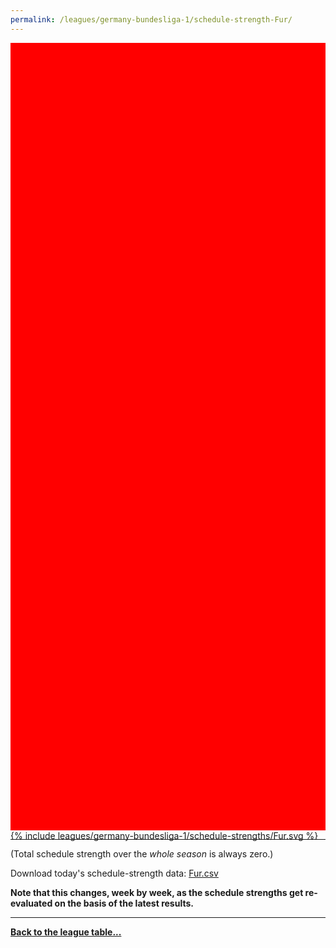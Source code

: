 ```yaml
---
permalink: /leagues/germany-bundesliga-1/schedule-strength-Fur/
---
```


<style>
.svg-wrap {
    background-color:red;
    height:0;
    padding-top:250%; /* 350px/550px */
    position: relative;
}

svg {
    background-color: white;
    height: 100%;
    display:block;
    width: 100%;
    position: absolute;
    top:0;
    left:0;
}
</style>


<div class="svg-wrap">
{% include leagues/germany-bundesliga-1/schedule-strengths/Fur.svg %}
</div>

-----

(Total schedule strength over the *whole season* is always zero.)


Download today's schedule-strength data: [Fur.csv](/assets/leagues/germany-bundesliga-1/2021/schedule-strengths/Fur.csv)

**Note that this changes, week by week, as the schedule strengths get re-evaluated on the
basis of the latest results.**

-----

[**Back to the league table...**](/leagues/germany-bundesliga-1)


